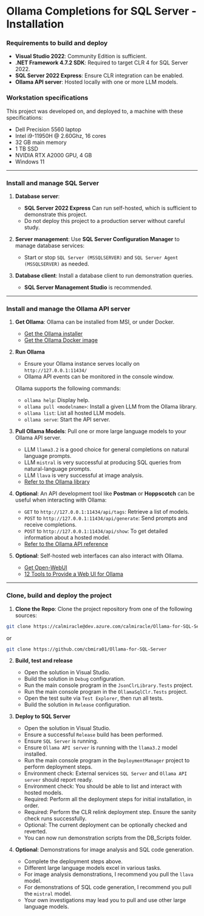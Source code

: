 # Ollama Completions for SQL Server - Installation

### Requirements to build and deploy

   - **Visual Studio 2022**: Community Edition is sufficient.
   - **.NET Framework 4.7.2 SDK**: Required to target CLR 4 for SQL Server 2022.
   - **SQL Server 2022 Express**: Ensure CLR integration can be enabled.
   - **Ollama API server**: Hosted locally with one or more LLM models.

### Workstation specifications

This project was developed on, and deployed to, a machine with these specifications:

   - Dell Precision 5560 laptop
   - Intel i9-11950H @ 2.60Ghz, 16 cores
   - 32 GB main memory
   - 1 TB SSD
   - NVIDIA RTX A2000 GPU, 4 GB
   - Windows 11

---

### Install and manage SQL Server

1. **Database server**: 
   - **SQL Server 2022 Express** Can run self-hosted, which is sufficient to demonstrate this project.
   - Do not deploy this project to a production server without careful study.

2. **Server management**: Use **SQL Server Configuration Manager** to manage database services:
   - Start or stop `SQL Server (MSSQLSERVER)` and `SQL Server Agent (MSSQLSERVER)` as needed.

3. **Database client**: Install a database client to run demonstration queries. 
   - **SQL Server Management Studio** is recommended.

---

### Install and manage the Ollama API server

1. **Get Ollama**: Ollama can be installed from MSI, or under Docker.
   - [Get the Ollama installer](https://ollama.com/)
   - [Get the Ollama Docker image](https://hub.docker.com/r/ollama/ollama)

2. **Run Ollama**
   - Ensure your Ollama instance serves locally on `http://127.0.0.1:11434/`
   - Ollama API events can be monitored in the console window.

   Ollama supports the following commands:
   - `ollama help`: Display help.
   - `ollama pull <modelname>`: Install a given LLM from the Ollama library.
   - `ollama list`: List all hosted LLM models.
   - `ollama serve`: Start the API server.

3. **Pull Ollama Models**: Pull one or more large language models to your Ollama API server.
   - LLM `llama3.2` is a good choice for general completions on natural language prompts.
   - LLM `mistral` is very successful at producing SQL queries from natural-language prompts.
   - LLM `llava` is very successful at image analysis.
   - [Refer to the Ollama library](https://ollama.com/library)

4. **Optional**: An API development tool like **Postman** or **Hoppscotch** can be useful when interacting with Ollama:
   - `GET` to `http://127.0.0.1:11434/api/tags`: Retrieve a list of models.
   - `POST` to `http://127.0.0.1:11434/api/generate`: Send prompts and receive completions.
   - `POST` to `http://127.0.0.1:11434/api/show`: To get detailed information about a hosted model.
   - [Refer to the Ollama API reference](https://github.com/ollama/ollama/blob/main/docs/api.md)

5. **Optional**: Self-hosted web interfaces can also interact with Ollama.
   - [Get Open-WebUI](https://openwebui.com/)
   - [12 Tools to Provide a Web UI for Ollama](https://itsfoss.com/ollama-web-ui-tools/)

---

### Clone, build and deploy the project

1. **Clone the Repo**: Clone the project repository from one of the following sources:

```bash
git clone https://calmiracle@dev.azure.com/calmiracle/Ollama-for-SQL-Server/_git/Ollama-for-SQL-Server
```
or
```bash
git clone https://github.com/cbmira01/Ollama-for-SQL-Server
```

2. **Build, test and release**
   - Open the solution in Visual Studio.
   - Build the solution in `Debug` configuration.
   - Run the main console program in the `JsonClrLibrary.Tests` project.
   - Run the main console program in the `OllamaSqlClr.Tests` project.
   - Open the test suite via `Test Explorer`, then run all tests.
   - Build the solution in `Release` configuration.

3. **Deploy to SQL Server**
   - Open the solution in Visual Studio.
   - Ensure a successful `Release` build has been performed.
   - Ensure `SQL Server` is running.
   - Ensure `Ollama API server` is running with the `llama3.2` model installed.
   - Run the main console program in the `DeploymentManager` project to perform deployment steps.
   - Environment check: External services `SQL Server` and `Ollama API server` should report ready.
   - Environment check: You should be able to list and interact with hosted models.
   - Required: Perform all the deployment steps for initial installation, in order.
   - Required: Perform the CLR relink deployment step. Ensure the sanity check runs successfully.
   - Optional: The current deployment can be optionally checked and reverted.
   - You can now run demonstration scripts from the DB_Scripts folder.

4. **Optional**: Demonstrations for image analysis and SQL code generation.
   - Complete the deployment steps above.
   - Different large language models excel in various tasks.
   - For image analysis demonstrations, I recommend you pull the `llava` model.
   - For demonstrations of SQL code generation, I recommend you pull the `mistral` model.
   - Your own investigations may lead you to pull and use other large language models.

